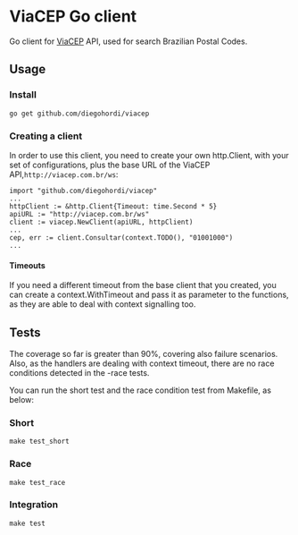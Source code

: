 # ViaCEP Go client

Go client for [ViaCEP](http://viacep.com.br) API, used for search Brazilian Postal Codes.

## Usage

### Install

`go get github.com/diegohordi/viacep`

### Creating a client

In order to use this client, you need to create your own http.Client, with your set of configurations, plus the base 
URL of the ViaCEP API,`http://viacep.com.br/ws`:

```
import "github.com/diegohordi/viacep"
...
httpClient := &http.Client{Timeout: time.Second * 5}
apiURL := "http://viacep.com.br/ws"
client := viacep.NewClient(apiURL, httpClient)
...
cep, err := client.Consultar(context.TODO(), "01001000")
...
```

#### Timeouts

If you need a different timeout from the base client that you created, you can create a context.WithTimeout and 
pass it as parameter to the functions, as they are able to deal with context signalling too.

## Tests

The coverage so far is greater than 90%, covering also failure scenarios. Also, as the handlers are dealing with 
context timeout, there are no race conditions detected in the -race tests.

You can run the short test and the race condition test from Makefile, as below:

### Short
`make test_short`

### Race
`make test_race`

### Integration
`make test`
